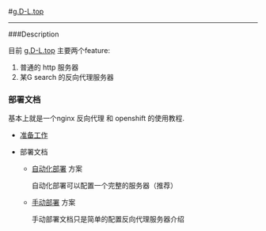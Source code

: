 #[g.D-L.top](http://g.d-l.top)

-----------------------------------------

###Description


目前 [g.D-L.top](https://github.com/DD-L/g.D-L.top) 主要两个feature:

1. 普通的 http 服务器
2. 某G search 的反向代理服务器

### 部署文档

基本上就是一个nginx 反向代理 和 openshift 的使用教程. 

* [准备工作](./doc/pre-works.md)

* 部署文档
	* [自动化部署](./doc/automated-deploy.md) 方案
	
		自动化部署可以配置一个完整的服务器（推荐）

	* [手动部署](./doc/manual-deploy.md) 方案

		手动部署文档只是简单的配置反向代理服务器介绍



	